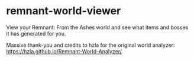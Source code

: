 # remnant-world-viewer
View your Remnant: From the Ashes world and see what items and bosses it has generated for you.

Massive thank-you and credits to hzla for the original world analyzer: https://hzla.github.io/Remnant-World-Analyzer/

